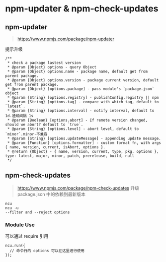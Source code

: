 # npm-updater & npm-check-updates
## npm-updater
> https://www.npmjs.com/package/npm-updater

提示升级
```
/**
 * check a package lastest version
 * @param {Object} options - query Object
 * @param {Object} options.name - package name, default get from parent package.
 * @param {Object} options.version - package current version, default get from parent package.
 * @param {Object} [options.package] - pass module's `package.json` object
 * @param {String} [options.registry] - publishConfig.registry || npm
 * @param {String} [options.tag] - compare with which tag, default to `latest`.
 * @param {String} [options.interval] - notify interval, default to 1d.通知间隔 1s
 * @param {Boolean} [options.abort] - If remote version changed, should we abort? default to `true`.
 * @param {String} [options.level] - abort level, default to `minor`.minor-不兼容
 * @param {String} [options.updateMessage] - appending update message.
 * @param {Function} [options.formatter] - custom format fn, with args { name, version, current, isAbort, options }.
 * @return {Object} - { name, version, current, type, pkg, options }, type: latest, major, minor, patch, prerelease, build, null
 */
 ```

 ## npm-check-updates
 > https://www.npmjs.com/package/npm-check-updates
升级 package.json 中的依赖到最新版本
```
ncu
ncu -u
--filter and --reject options
```

### Module Use
可以通过 require 引用
```
ncu.run({
  // 命令行的 options 可以在这里进行使用
});
```
